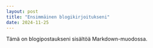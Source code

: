 ```yaml
---
layout: post
title: "Ensimmäinen blogikirjoitukseni"
date: 2024-11-25
---
```

Tämä on blogipostaukseni sisältöä Markdown-muodossa.